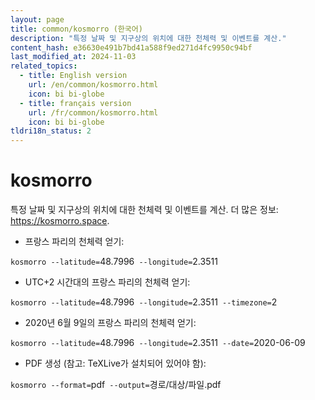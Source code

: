 ```yaml
---
layout: page
title: common/kosmorro (한국어)
description: "특정 날짜 및 지구상의 위치에 대한 천체력 및 이벤트를 계산."
content_hash: e36630e491b7bd41a588f9ed271d4fc9950c94bf
last_modified_at: 2024-11-03
related_topics:
  - title: English version
    url: /en/common/kosmorro.html
    icon: bi bi-globe
  - title: français version
    url: /fr/common/kosmorro.html
    icon: bi bi-globe
tldri18n_status: 2
---
```

# kosmorro

특정 날짜 및 지구상의 위치에 대한 천체력 및 이벤트를 계산.
더 많은 정보: <https://kosmorro.space>.

- 프랑스 파리의 천체력 얻기:

`kosmorro --latitude=`<span class="tldr-var badge badge-pill bg-dark-lm bg-white-dm text-white-lm text-dark-dm font-weight-bold">48.7996</span>` --longitude=`<span class="tldr-var badge badge-pill bg-dark-lm bg-white-dm text-white-lm text-dark-dm font-weight-bold">2.3511</span>

- UTC+2 시간대의 프랑스 파리의 천체력 얻기:

`kosmorro --latitude=`<span class="tldr-var badge badge-pill bg-dark-lm bg-white-dm text-white-lm text-dark-dm font-weight-bold">48.7996</span>` --longitude=`<span class="tldr-var badge badge-pill bg-dark-lm bg-white-dm text-white-lm text-dark-dm font-weight-bold">2.3511</span>` --timezone=`<span class="tldr-var badge badge-pill bg-dark-lm bg-white-dm text-white-lm text-dark-dm font-weight-bold">2</span>

- 2020년 6월 9일의 프랑스 파리의 천체력 얻기:

`kosmorro --latitude=`<span class="tldr-var badge badge-pill bg-dark-lm bg-white-dm text-white-lm text-dark-dm font-weight-bold">48.7996</span>` --longitude=`<span class="tldr-var badge badge-pill bg-dark-lm bg-white-dm text-white-lm text-dark-dm font-weight-bold">2.3511</span>` --date=`<span class="tldr-var badge badge-pill bg-dark-lm bg-white-dm text-white-lm text-dark-dm font-weight-bold">2020-06-09</span>

- PDF 생성 (참고: TeXLive가 설치되어 있어야 함):

`kosmorro --format=`<span class="tldr-var badge badge-pill bg-dark-lm bg-white-dm text-white-lm text-dark-dm font-weight-bold">pdf</span>` --output=`<span class="tldr-var badge badge-pill bg-dark-lm bg-white-dm text-white-lm text-dark-dm font-weight-bold">경로/대상/파일.pdf</span>
